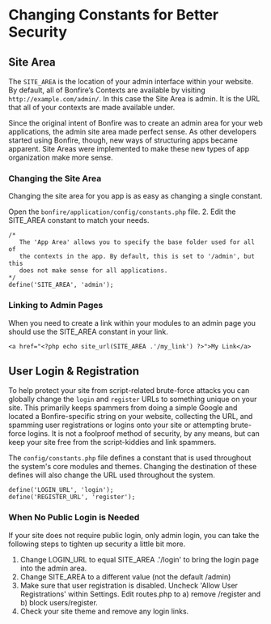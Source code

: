 # Changing Constants for Better Security

## Site Area

The `SITE_AREA` is the location of your admin interface within your website. By default, all of Bonfire’s Contexts are available by visiting `http://example.com/admin/`.  In this case the Site Area is admin.  It is the URL that all of your contexts are made available under.

Since the original intent of Bonfire was to create an admin area for your web applications, the admin site area made perfect sense.  As other developers started using Bonfire, though, new ways of structuring apps became apparent.  Site Areas were implemented to make these new types of app organization make more sense.

<a name="changing"></a>
### Changing the Site Area

Changing the site area for you app is as easy as changing a single constant.

Open the `bonfire/application/config/constants.php` file.  2. Edit the SITE_AREA constant to match your needs.


    /*
       The 'App Area' allows you to specify the base folder used for all of
       the contexts in the app. By default, this is set to '/admin', but this
       does not make sense for all applications.
    */
    define('SITE_AREA', 'admin');



<a name="linking"></a>
### Linking to Admin Pages

When you need to create a link within your modules to an admin page you should use the SITE_AREA constant in your link.


    <a href="<?php echo site_url(SITE_AREA .'/my_link') ?>">My Link</a>


## User Login &amp; Registration

To help protect your site from script-related brute-force attacks you can globally change the `login` and `register` URLs to something unique on your site. This primarily keeps spammers from doing a simple Google and located a Bonfire-specific string on your website, collecting the URL, and spamming user registrations or logins onto your site or attempting brute-force logins. It is not a foolproof method of security, by any means, but can keep your site free from the script-kiddies and link spammers.

The `config/constants.php` file defines a constant that is used throughout the system's core modules and themes. Changing the destination of these defines will also change the URL used throughout the system.

    define('LOGIN_URL', 'login');
    define('REGISTER_URL', 'register');

### When No Public Login is Needed

If your site does not require public login, only admin login, you can take the following steps to tighten up security a little bit more.

1. Change LOGIN_URL to equal SITE_AREA .'/login' to bring the login page into the admin area.
2. Change SITE_AREA to a different value (not the default /admin)
3. Make sure that user registration is disabled. Uncheck 'Allow User Registrations' within Settings. Edit routes.php to a) remove /register and b) block users/register.
4. Check your site theme and remove any login links.

